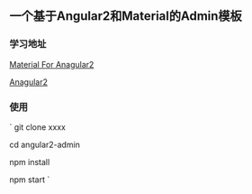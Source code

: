 ## 一个基于Angular2和Material的Admin模板

### 学习地址
[Material For Anagular2](https://material.angular.io)

[Anagular2](https://angular.io/)

### 使用
`
git clone xxxx

cd angular2-admin

npm install

npm start
`
